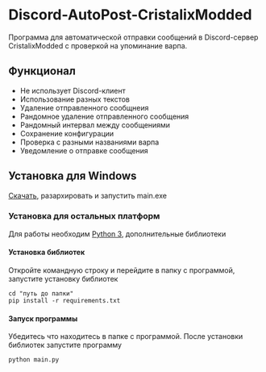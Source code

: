 # Discord-AutoPost-CristalixModded
Программа для автоматической отправки сообщений в Discord-сервер CristalixModded с проверкой на упоминание варпа.

## Функционал
  - Не использует Discord-клиент
  - Использование разных текстов
  - Удаление отправленного сообщнеия
  - Рандомное удаление отправленного сообщения
  - Рандомный интервал между сообщениями
  - Сохранение конфигурации 
  - Проверка с разными названиями варпа
  - Уведомление о отправке сообщения
  
## Установка для Windows
  [Скачать](https://github.com/matswuuu/Discord-AutoPost-CristalixModded/releases/download/v0.0.1/AutoPost.zip), разархировать и запустить main.exe
 
### Установка для остальных платформ
  Для работы необходим [Python 3](https://www.python.org/downloads/), дополнительные библиотеки
  
#### Установка библиотек
   Откройте командную строку и перейдите в папку с программой, запустите установку библиотек

    cd "путь до папки"
    pip install -r requirements.txt
    
#### Запуск программы
   Убедитесь что находитесь в папке с программой. После установки библиотек запустите программу
     
    python main.py

